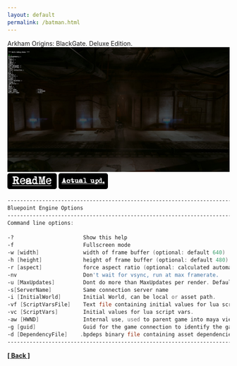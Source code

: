 ```yaml
---
layout: default
permalink: /batman.html
---
```

Arkham Origins: BlackGate. Deluxe Edition.
![Screenshot](https://github.com/unknownproject/Batman/raw/master/ArkhamOriginsBlackGate/BAOBG.jpg)
<a href="https://raw.githubusercontent.com/unknownproject/Batman/master/ArkhamOriginsBlackGate/ReadMe.txt"><img src="/assets/images/rm.png" width="112" height="36"/></a>
<a href="https://github.com/unknownproject/Batman/raw/master/ArkhamOriginsBlackGate/Debug.zip"><img src="/assets/images/au.png" width="112" height="36"/></a>

```asm
--------------------------------------------------------------------------------
Bluepoint Engine Options
--------------------------------------------------------------------------------
Command line options:

-?		                Show this help
-f		                Fullscreen mode
-w [width]		        width of frame buffer (optional: default 640)
-h [height]	            height of frame buffer (optional: default 480)
-r [aspect]		        force aspect ratio (optional: calculated automatically)
-nv		                Don't wait for vsync, run at max framerate.
-u [MaxUpdates]	        Dont do more than MaxUpdates per render. Default 2.
-s[ServerName]	        Same connection server name
-i [InitialWorld]	    Initial World, can be local or asset path.
-vf [ScriptVarsFile]	Text file containing initial values for lua script vars.
-vc [ScriptVars]	    Initial values for lua script vars.
-aw [HWND]	            Internal use, used to parent game into maya viewport.
-g [guid]		        Guid for the game connection to identify the game.
-d [DependencyFile]	   .bpdeps binary file containing asset dependencies.
--------------------------------------------------------------------------------
```



**[[ Back ]](./)**	